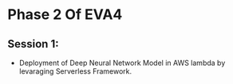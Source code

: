 # Phase 2 Of EVA4

## Session 1:

- Deployment of Deep Neural Network Model in AWS lambda by levaraging Serverless Framework.
